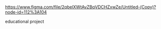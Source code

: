 https://www.figma.com/file/2qbelXWtAvZBqVDCHZxwZe/Untitled-(Copy)?node-id=112%3A104

educational project
